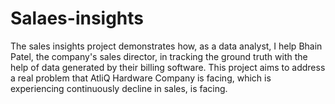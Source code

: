 # Salaes-insights
The sales insights project demonstrates how, as a data analyst, I help Bhain Patel, the company's sales director, in tracking the ground truth with the help of data generated by their billing software. This project aims to address a real problem that AtliQ Hardware Company is facing, which is experiencing continuously decline in sales, is facing.
